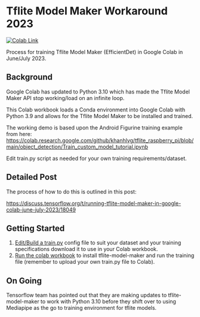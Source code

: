 # Tflite Model Maker Workaround 2023
[![Colab Link](https://colab.research.google.com/assets/colab-badge.svg)](https://colab.research.google.com/github/wwfish/tflite-model-maker/blob/main/Tflite_Model_Maker_Python_3_9.ipynb)

Process for training Tflite Model Maker (EfficientDet) in Google Colab in June/July 2023.

## Background
Google Colab has updated to Python 3.10 which has made the Tflite Model Maker API stop working/load on an infinite loop.

This Colab workbook loads a Conda environment into Google Colab with Python 3.9 and allows for the Tflite Model Maker to be installed and trained.

The working demo is based upon the Android Figurine training example from here:
https://colab.research.google.com/github/khanhlvg/tflite_raspberry_pi/blob/main/object_detection/Train_custom_model_tutorial.ipynb

Edit train.py script as needed for your own training requirements/dataset.

## Detailed Post
The process of how to do this is outlined in this post:

https://discuss.tensorflow.org/t/running-tflite-model-maker-in-google-colab-june-july-2023/18049

## Getting Started

1. [Edit/Build a train.py](train.py) config file to suit your dataset and your training specifications download it to use in your Colab workbook.
2. [Run the colab workbook](Tflite_Model_Maker_Python_3_9.ipynb) to install tflite-model-maker and run the training file (remember to upload your own train.py file to Colab).

## On Going

Tensorflow team has pointed out that they are making updates to tflite-model-maker to work with Python 3.10 before they shift over to using Mediapipe as the go to training environment for tflite models.
